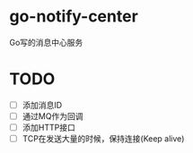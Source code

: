 # go-notify-center
Go写的消息中心服务

# TODO

- [ ] 添加消息ID
- [ ] 通过MQ作为回调
- [ ] 添加HTTP接口
- [ ] TCP在发送大量的时候，保持连接(Keep alive)